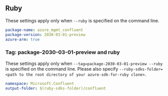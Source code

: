 ## Ruby

These settings apply only when `--ruby` is specified on the command line.

```yaml
package-name: azure_mgmt_confluent
package-version: 2030-03-01-preview
azure-arm: true
```

### Tag: package-2030-03-01-preview and ruby

These settings apply only when `--tag=package-2030-03-01-preview --ruby` is specified on the command line.
Please also specify `--ruby-sdks-folder=<path to the root directory of your azure-sdk-for-ruby clone>`.

```yaml $(tag) == 'package-2030-03-01-preview' && $(ruby)
namespace: Microsoft.Confluent
output-folder: $(ruby-sdks-folder)/confluent
```

